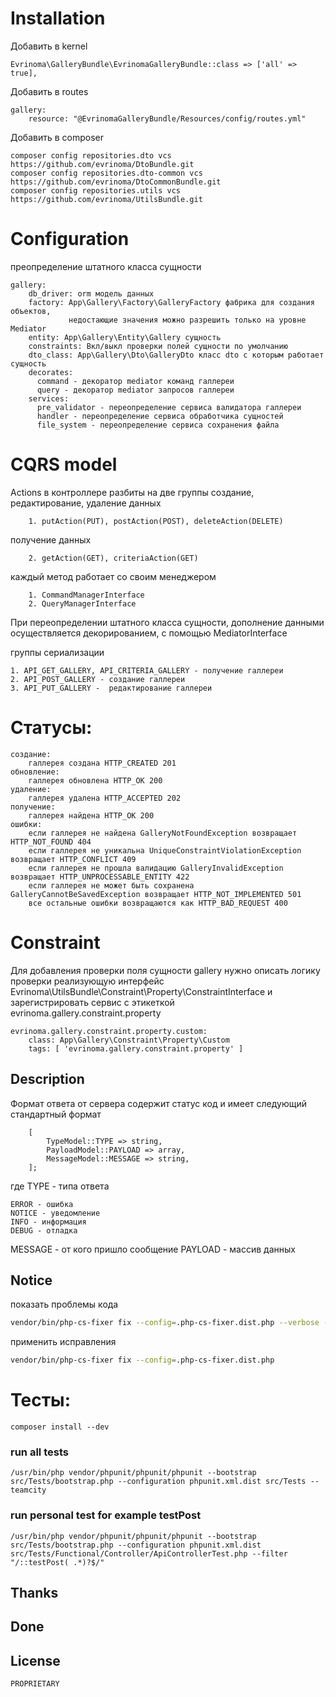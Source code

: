 # Installation

Добавить в kernel

    Evrinoma\GalleryBundle\EvrinomaGalleryBundle::class => ['all' => true],

Добавить в routes

    gallery:
        resource: "@EvrinomaGalleryBundle/Resources/config/routes.yml"

Добавить в composer

    composer config repositories.dto vcs https://github.com/evrinoma/DtoBundle.git
    composer config repositories.dto-common vcs https://github.com/evrinoma/DtoCommonBundle.git
    composer config repositories.utils vcs https://github.com/evrinoma/UtilsBundle.git

# Configuration

преопределение штатного класса сущности

    gallery:
        db_driver: orm модель данных
        factory: App\Gallery\Factory\GalleryFactory фабрика для создания объектов,
                 недостающие значения можно разрешить только на уровне Mediator
        entity: App\Gallery\Entity\Gallery сущность
        constraints: Вкл/выкл проверки полей сущности по умолчанию 
        dto_class: App\Gallery\Dto\GalleryDto класс dto с которым работает сущность
        decorates:
          command - декоратор mediator команд галлереи
          query - декоратор mediator запросов галлереи
        services:
          pre_validator - переопределение сервиса валидатора галлереи
          handler - переопределение сервиса обработчика сущностей
          file_system - переопределение сервиса сохранения файла

# CQRS model

Actions в контроллере разбиты на две группы
создание, редактирование, удаление данных

        1. putAction(PUT), postAction(POST), deleteAction(DELETE)
получение данных

        2. getAction(GET), criteriaAction(GET)

каждый метод работает со своим менеджером

        1. CommandManagerInterface
        2. QueryManagerInterface

При переопределении штатного класса сущности, дополнение данными осуществляется декорированием, с помощью MediatorInterface


группы  сериализации

    1. API_GET_GALLERY, API_CRITERIA_GALLERY - получение галлереи
    2. API_POST_GALLERY - создание галлереи
    3. API_PUT_GALLERY -  редактирование галлереи

# Статусы:

    создание:
        галлерея создана HTTP_CREATED 201
    обновление:
        галлерея обновлена HTTP_OK 200
    удаление:
        галлерея удалена HTTP_ACCEPTED 202
    получение:
        галлерея найдена HTTP_OK 200
    ошибки:
        если галлерея не найдена GalleryNotFoundException возвращает HTTP_NOT_FOUND 404
        если галлерея не уникальна UniqueConstraintViolationException возвращает HTTP_CONFLICT 409
        если галлерея не прошла валидацию GalleryInvalidException возвращает HTTP_UNPROCESSABLE_ENTITY 422
        если галлерея не может быть сохранена GalleryCannotBeSavedException возвращает HTTP_NOT_IMPLEMENTED 501
        все остальные ошибки возвращаются как HTTP_BAD_REQUEST 400

# Constraint

Для добавления проверки поля сущности gallery нужно описать логику проверки реализующую интерфейс Evrinoma\UtilsBundle\Constraint\Property\ConstraintInterface и зарегистрировать сервис с этикеткой evrinoma.gallery.constraint.property

    evrinoma.gallery.constraint.property.custom:
        class: App\Gallery\Constraint\Property\Custom
        tags: [ 'evrinoma.gallery.constraint.property' ]

## Description
Формат ответа от сервера содержит статус код и имеет следующий стандартный формат
```text
    [
        TypeModel::TYPE => string,
        PayloadModel::PAYLOAD => array,
        MessageModel::MESSAGE => string,
    ];
```
где
TYPE - типа ответа

    ERROR - ошибка
    NOTICE - уведомление
    INFO - информация
    DEBUG - отладка

MESSAGE - от кого пришло сообщение
PAYLOAD - массив данных

## Notice

показать проблемы кода

```bash
vendor/bin/php-cs-fixer fix --config=.php-cs-fixer.dist.php --verbose --diff --dry-run
```

применить исправления

```bash
vendor/bin/php-cs-fixer fix --config=.php-cs-fixer.dist.php
```

# Тесты:

    composer install --dev

### run all tests

    /usr/bin/php vendor/phpunit/phpunit/phpunit --bootstrap src/Tests/bootstrap.php --configuration phpunit.xml.dist src/Tests --teamcity

### run personal test for example testPost

    /usr/bin/php vendor/phpunit/phpunit/phpunit --bootstrap src/Tests/bootstrap.php --configuration phpunit.xml.dist src/Tests/Functional/Controller/ApiControllerTest.php --filter "/::testPost( .*)?$/" 

## Thanks

## Done

## License
    PROPRIETARY
   